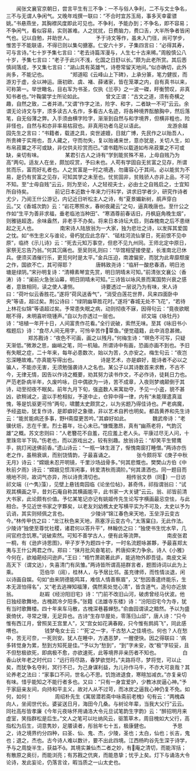<!-- { "loadSidebar": true } -->
　　闻张文襄官京朝日，尝言平生有三不争：一不与俗人争利，二不与文士争名，三不与无谓人争闲气。又晚年戏撰一联曰：“不合时宜苏玉局，事多天幸霍骠姚。”书悬燕坐，其胸襟风度即此可见也。不争利，予能办到；不争名，即不容易；不争闲气，看似容易，实则甚难。人之扰扰，日费脑力，费口舌，大半所争者皆闲气也。记以自勉，并助世人。
　　
　　予于诗文等作，虽未入门径，尚可学步，惟苦于不能联语，不得已则以集句搪塞。仁安六十岁，子集四言曰：“必得其寿，可与言诗。”七十岁予集七言曰：“老去诗篇浑漫与，人生七十古来稀。”周殷慎公八十岁，予集七言曰：“老子于此兴不浅，化国之日舒以长。”颇为此老所赏。其后悫慎祠落成，予又集七言曰：“湖山具有英雄气，诗卷常留天地间。”似亦确切，此外尚多，不能记也。
　　
　　“郑道昭《云峰山上下碑》，上承分篆，笔力健拔，而游刃于虚，全以神运。唐初欧、虞、褚、薛诸家，皆在笼罩之内，自有真书以来，可称第一。举世瞰名，目右军为书圣，仅执《兰亭》之一波一磔，盱衡赞叹，非真知书者也。”叶鞠裳学士所论如此。
　　
　　曾文正谓：“古文之道，须有奇横之趣，自然之致，二者并进。”又谓“作字之法，险字、和字，二者缺一不可”云云。余谓无论诗文与字，须多读古人名作，多看古人名迹，将各种境界酝酿胸中，然后落笔，自无俗薄之弊。入手须由横字险字，渐渐到自然与和字境界，但横非粗也，险非怪也，自然与和亦非率易枯寂也。非真用功者乌足以语此。
　　
　　龙游余越园先生之言曰：“书籍者，载道之具，奕世遽嬗，日就广博，先民作之以贻吾人，所贵裨于实用也，吾人藏之，守而勿失，复以贻诸来世，意亦犹是，关切人生，如布帛菽粟之不可或缺，非仅供夫珍赏而已。”谓书籍所以载道如布帛菽粟之不可或缺，亲切有味。
　　
　　某君引古人之诗有“学到能贫殊不易，上毋自贱乃为高”两句。适友人在坐，颇加叹赏，予曰未也。人苟有学固自无贫富之见存，所谓贫而乐，富而好礼者也。人之贫富是一时之境遇，勿庸容心于其间。必以能贫为不易，是仍有贫富之见存，可知其学之未至也。忧贫固非，贫贱骄人亦非上品，不可不知。至“士毋自贱”云云，则为至论，人之轻视夫士，必由士之自贱启之，士宜知所自待矣。
　　
　　前记日本近数十年来力行科学，讲求旧学者少，研究作诗者尤少，乃阅王什公游记，内记近日听松主人之诗，有“夏景媚新树，鹃声穿白云。”又《香城次韵》云：“岩花寒照水，春树夜藏云”之句，逼真晚唐也。至什公之作如“生平为善非求福，垂老临池当种田”、“寒酒尊前春话旧，丹枫庭角晚生烟”，则雅链超逸，余味盎然，非老手不办矣。将来日本诗坛大启，则森槐南之后不患继起之无人也。
　　
　　南宋诗人陆放翁为一大家，独为悲壮之诗，以发挥其爱国之忱。如“书生忠义与谁论，骨朽犹应此念存”、“砥柱河流仙掌日，死前恨不见中原”，临终《示儿诗》云：“死去元知万事空，但悲不见九州同。王师北定中原日，家祭无忘告乃翁。”何其沉痛也。至吴则礼则曰：“华馆相望接使星，长淮南北已休兵。便须买酒催行乐，更觅何时是太平。”金兵压迫，南渡偏安，而犹为此卑靡颓废之作，国欲不亡，其可得耶？
　　
　　唐韩致尧诗：“临轩一酸悲春酒，明日池塘是绿阴。”宋孙明复诗：“清樽素琴宜先赏，明日阴晴未可知。”前清张文襄公（香涛）诗：“阑前火急张汕幕，明日阴晴未可知。”三诗皆以咏风景而寓国势兴衰之感者，意致相同，读之使人凄恻。
　　
　　诗要透过一层说乃为有味，宋人诗曰：“荷叶似云香胜花。”遂将“荷风送香气”，“消受白莲花世界，风来四面卧中央”等语，超过矣。荆公诗曰：“绿阴幽草胜花时。”遂将“春城无处不飞花”，“若待上林花似锦”等语超过矣。予常患失眠之病，动则彻夜不寐，因得句云：“竟夜欲眠眠不得，未明喜听晓锺声。”自以为亦透过一层也。
　　
　　祁文端《咏牡丹》诗：“培植一年开十日，人间富贵作花看。”全行说破，索然无味。至其《咏旧书小楷题后》诗：“食尽人间无用字，可怜辛苦作覃鱼。”便觉蕴籍，此中消息甚微。
　　
　　郑苏戡诗：“夜色不可画，画之以残月。”何梅生诗：“暝色不可写，只疑天渐低。”微渺之思，幽峭之笔，同一机轴。所谓诗中有画，恐画亦画不到也。予旧有失眠之症，二十年来，每年必患数次，始以为苦，久亦安之。梅生句云：“夜岂忘深睡故难。”亦真能写得出也。
　　
　　诗是艺术，亦是癖好，能诗者不必以之骗人，不能亦无害，无须勉强袭诗人之名也。某公子以其诗数首来求教，不古不今，无律无情，因告以作诗之概要，劝其努力读书作文，不必作诗，徒耗日力也。严范老卧病半年，久废吟咏，日中偶欲为一诗，苦不成章，入夜则梦魂颠倒于其诗，动至彻夜不眠矣。前年九月下旬，强盗数人来寓劫夺，予见一小盗，貌不甚凶，欲稍诫之，盗以手枪相拟，予遂中止，仓猝中得一律，内有“未能理遣真滋愧，等是饥驱更可怜”两句，啸麓太史颇赏之，以为劣题乃得佳诗也。严老病魔，予经盗劫，犹复作诗，是即癖好之象徵，非以艺术自矜也明矣。都昌黄养和先生诗云：“能贫能病还多事，野Η斋糜更苦吟。”其癖好如此。
　　
　　魏武帝诗：“老骥伏坜，志在千里。烈士暮年，壮心未已。”慷慨激昂，真有“幽燕老将，气韵沉雄”之概。苏文忠则曰：“人老簪花不自羞，花应羞上老人头。平康过尽无人问，十里珠帘半下钩。”伤老也，而以游戏出之，较有别趣。放翁诗云：“却笑平生臂鹰手，挑灯闲送佛前香。”遗山诗云：“一瓶一钵生涯了，惭愧南窗打睡僧。”两诗亦伤老之作，虽稍衰飒，而别饶情韵，子最喜诵之。
　　
　　张今颇将军《庚子中秋无月》诗云：“嫦娥未忍开明镜，千里沙场战骨多。”何其悲慨也。樊樊山方伯《中秋前夕雨》诗云：“嫦娥见惯浑闲事，转爱清秋雨滴阶。”何其潇洒也。同一题目而境地不同，故词气亦异，所以诗贵清切也。
　　
　　相传翁文恭（同）一日访祁文端（{宀隽}藻），见壁上悬钱南园临《论坐位帖》，甚奇伟，祁指谓翁曰：“试观其横画之平，昔刘石庵自称其横画能平，此书家一大关键”云云。翁、祁皆前清大书家，此论颇有价值。予忆某笔记亦记有姚姬传先生论写字横画最忌空怯，与此相合。予见近世书家之字夥矣，以老友刘幼樵太史写横平实为不可及，太史以予为讥诮，其实则倾佩之言也。
　　
　　少陵诗“锦江春色来天地，玉垒浮云变古今。”林传甲仿之曰：“龙江秋色来天地，燕塞浮云变古今。”太落窠臼，无此作法。少陵诗“独使至尊忧社稷，诸君何以答升平”，林翰仿之曰：“独使书生忧水早，几间官府念饥寒。”说破索然。可知不善学古人，便有此等流弊。
　　
　　南皮张君一桐，有《逊庐诗思图》，甲子岁予为题四十字，一时名流题咏甚夥，予最喜郑太夷与王什公两君之作。郑曰：“抹月批风奋笔初，矜唐抑宋力争余。诗人《小雅》今何在，欲袖葩经问逊庐。”王曰：“梧竹萧疏著此庐，能逃物外即吾徒。南皮文采高天下（谓文达），失喜清门有凤雏。”两诗皆所谓高挹群言者，题图诗词以此为上乘。
　　
　　范伯华（阔），桂林人，与予居比邻。虽充律师，而性情淡退，闲以诗画自娱。句如“由来阴德能鸣耳，难信人情善察眉”，又“愁因善遣终能乐，生本无涯怕得名”，又“老去逃禅知福薄，偶然索处觉心清”，皆含道气，造句亦近放翁。
　　
　　赵嘏《经汾阳旧宅》诗：“门前不改旧山河，破虏曾经马伏波。他日独经歌舞地，古槐疏冷夕阳多。”张籍《法雄寺东楼》诗：“汾阳旧宅今为寺，犹有当时歌舞楼。四十年来车马散，古槐深巷暮蝉愁。”俞曲园谓读之黯然。予以为盛衰倚伏，寻常之理，无足异也。古诗“生存华屋处，零落归山邱”，唐人诗：“只今惟有西江月，曾照吴王宫里人”，又“宫女如花满春殿，只今惟有鹧鸪飞”，同此感喟也。
　　
　　钱梦龟女士云：“‘死’之一字，千古愁人之佳境也。何也？人在愁中，苦无可奈，一死则安。犹人在睡中，方遇恶梦，一醒便快。因之得联曰：‘病多转觉身为累，愁到方知死是佳。’”予以为“愁到”，“到”字未安，改“极”字较妥，且不但愁极欲死，即病极不愈，亦欲速死，此等境界非亲历者不知也。
　　
　　白香山状年老之时代曰：“远行将尽路，春梦欲觉时。”夫路将尽，梦将觉，可以止矣，而犹争名夺利，冥行不已，为己身谋利益，为儿孙作马牛，不亦大可哀哉？其论养老之法曰：“家事口不问，世名心不思。饥饱进退食，寒暄加减衣。”亦复亲切有味。惜乎能知之不能行者多也。又曰：“只有一身宜爱护，少教冰炭逼心神。”予于家庭亲友间，向持和平主义，故对人从不过苛，而冰炭之逼我心神仍复不免。如何，如何！
　　
　　周绍朴先生《寓居潜若斋中咏斋前老槐》句有云：“两槐森向人，坐阅世代长。婆娑送日月，海田今几桑。与树论年辈，当我大父行”云云。同社高彤皆孝廉《今年元夜咏怀用诵洛大令元旦试笔韵生字韵》云：“醉招明月来虚室，笑指群松是后生。”文人之笔可以吐纳风云，驱策草木，周目槐如大父行，高指松为后生，词意隽妙，足餍读者，彤翁年七十五，极康健也。
　　
　　予思之，诗之境界约分四种，曰圣、仙、鬼、杰，少陵，圣也；太白，仙也；长吉，鬼也；退之，杰也。古今诗人难以数计，要不出此四境。江西杨昀谷先生深于诗学，予与之周旋半生，获益不。其境实兼仙杰二者之妙，有庵之清切，而能浑括；有散原之奥衍，而能浏亮；有苏戡之伉爽，而能恳挚；忧乎上矣。灯下与诵洛大令论诗，发此妄论，仍落言诠，暇当质之一山太史也。
　　
